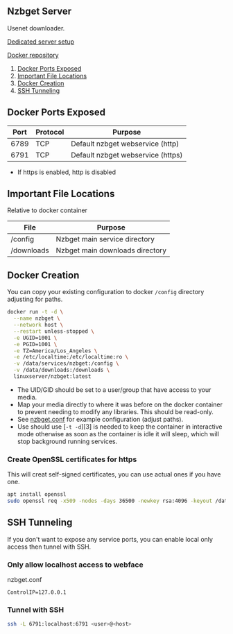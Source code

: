 Nzbget Server
-------------
Usenet downloader.

[Dedicated server setup](nzbget-dedicated.md)

[Docker repository][1]

1. [Docker Ports Exposed](#docker-ports-exposed)
1. [Important File Locations](#important-file-locations)
1. [Docker Creation](#docker-creation)
1. [SSH Tunneling](#ssh-tunneling)

Docker Ports Exposed
--------------------

| Port | Protocol | Purpose                           |
|------|----------|-----------------------------------|
| 6789 | TCP      | Default nzbget webservice (http)  |
| 6791 | TCP      | Default nzbget webservice (https) |
 * If https is enabled, http is disabled

Important File Locations
------------------------
Relative to docker container

| File       | Purpose                         |
|------------|---------------------------------|
| /config    | Nzbget main service directory   |
| /downloads | Nzbget main downloads directory |

Docker Creation
---------------
You can copy your existing configuration to docker `/config` directory
adjusting for paths.

```bash
docker run -t -d \
  --name nzbget \
  --network host \
  --restart unless-stopped \
  -e UGID=1001 \
  -e PGID=1001 \
  -e TZ=America/Los_Angeles \
  -e /etc/localtime:/etc/localtime:ro \
  -v /data/services/nzbget:/config \
  -v /data/downloads:/downloads \
  linuxserver/nzbget:latest
```
 * The UID/GID should be set to a user/group that have access to your media.
 * Map your media directly to where it was before on the docker container to
   prevent needing to modify any libraries. This should be read-only.
 * See [nzbget.conf](nzbget.conf) for example configuration (adjust paths).
 * Use should use [`-t -d`][3] is needed to keep the container in interactive
   mode otherwise as soon as the container is idle it will sleep, which will
   stop background running services.


### Create OpenSSL certificates for https
This will creat self-signed certificates, you can use actual ones if you have
one.

```bash
apt install openssl
sudo openssl req -x509 -nodes -days 36500 -newkey rsa:4096 -keyout /data/services/nzbget/nzbget.key -out /data/services/nzbget/nzbget.crt
```

SSH Tunneling
-------------
If you don't want to expose any service ports, you can enable local only access
then tunnel with SSH.

### Only allow localhost access to webface

nzbget.conf
```
ControlIP=127.0.0.1
```

### Tunnel with SSH

```bash
ssh -L 6791:localhost:6791 <user>@<host>
```

[1]: https://hub.docker.com/r/linuxserver/nzbget/